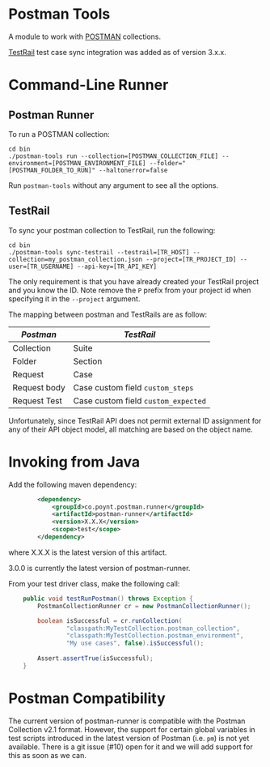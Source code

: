 # Postman Tools

A module to work with [POSTMAN](https://www.getpostman.com/) collections.

[TestRail](https://www.gurock.com/testrail/) test case sync integration was added as of version 3.x.x.

# Command-Line Runner

## Postman Runner

To run a POSTMAN collection:

```
cd bin
./postman-tools run --collection=[POSTMAN_COLLECTION_FILE] --environment=[POSTMAN_ENVIRONMENT_FILE] --folder="[POSTMAN_FOLDER_TO_RUN]" --haltonerror=false
```

Run `postman-tools` without any argument to see all the options.

## TestRail

To sync your postman collection to TestRail, run the following:

```
cd bin
./postman-tools sync-testrail --testrail=[TR_HOST] --collection=my_postman_collection.json --project=[TR_PROJECT_ID] --user=[TR_USERNAME] --api-key=[TR_API_KEY]
```

The only requirement is that you have already created your TestRail project and you know the ID. Note remove the `P` prefix from your project id when specifying it in the `--project` argument.

The mapping between postman and TestRails are as follow:

|*Postman*|*TestRail*|
|---------|----------|
|Collection|Suite|
|Folder|Section|
|Request|Case|
|Request body|Case custom field `custom_steps`|
|Request Test|Case custom field `custom_expected`|

Unfortunately, since TestRail API does not permit external ID assignment for any of their API object model, all matching are based on the object name.

# Invoking from Java

Add the following maven dependency:

```xml
		<dependency>
			<groupId>co.poynt.postman.runner</groupId>
			<artifactId>postman-runner</artifactId>
			<version>X.X.X</version>
			<scope>test</scope>
		</dependency>
```
where X.X.X is the latest version of this artifact.

3.0.0 is currently the latest version of postman-runner.

From your test driver class, make the following call:

```java
	public void testRunPostman() throws Exception {
		PostmanCollectionRunner cr = new PostmanCollectionRunner();

		boolean isSuccessful = cr.runCollection(
				"classpath:MyTestCollection.postman_collection",
				"classpath:MyTestCollection.postman_environment",
				"My use cases", false).isSuccessful();
		
		Assert.assertTrue(isSuccessful);
	}
```
# Postman Compatibility

The current version of postman-runner is compatible with the Postman Collection v2.1 format.  However, the support for certain global variables in test scripts introduced in the latest version of Postman (i.e. `pm`) is not yet available.  There is a git issue (#10) open for it and we will add support for this as soon as we can.
